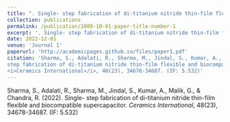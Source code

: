 ```yaml
---
title: ". Single- step fabrication of di-titanium nitride thin-film flexible and biocompatible supercapacitor."
collection: publications
permalink: /publication/2009-10-01-paper-title-number-1
excerpt: '. Single- step fabrication of di-titanium nitride thin-film flexible and biocompatible supercapacitor..'
date: 2022-12-01
venue: 'Journal 1'
paperurl: 'http://academicpages.github.io/files/paper1.pdf'
citation: 'Sharma, S., Adalati, R., Sharma, M., Jindal, S., Kumar, A., Malik, G., & Chandra, R. (2022). Single-
step fabrication of di-titanium nitride thin-film flexible and biocompatible supercapacitor.
<i>Ceramics International</i>, 48(23), 34678-34687. (IF: 5.532)'
---
```

Sharma, S., Adalati, R., Sharma, M., Jindal, S., Kumar, A., Malik, G., & Chandra, R. (2022). Single-
step fabrication of di-titanium nitride thin-film flexible and biocompatible supercapacitor.
<i>Ceramics International</i>, 48(23), 34678-34687. (IF: 5.532)